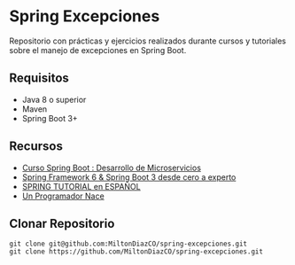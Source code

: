 # Spring Excepciones

Repositorio con prácticas y ejercicios realizados durante cursos y tutoriales sobre el manejo de excepciones en Spring Boot.


## Requisitos
- Java 8 o superior
- Maven
- Spring Boot 3+

## Recursos
- [Curso Spring Boot : Desarrollo de Microservicios](https://www.youtube.com/playlist?list=PLyvsggKtwbLVOPuOGn9J1Ie9RD7r7LcWD)
- [Spring Framework 6 & Spring Boot 3 desde cero a experto](https://www.udemy.com/share/101XyK/)
- [SPRING TUTORIAL en ESPAÑOL](https://www.youtube.com/playlist?list=PL1YXwF4Lvrn39njiNXWWrRlqknb2vMWkL)
- [Un Programador Nace](https://www.youtube.com/@unprogramadornace/)

## Clonar Repositorio
```git
git clone git@github.com:MiltonDiazCO/spring-excepciones.git
git clone https://github.com/MiltonDiazCO/spring-excepciones.git
```
